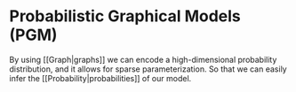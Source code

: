 # Probabilistic Graphical Models (PGM)
By using [[Graph|graphs]] we can encode a  high-dimensional probability distribution, and it allows for sparse parameterization. So that we can easily infer the [[Probability|probabilities]] of our model.